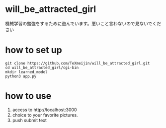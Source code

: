 # will_be_attracted_girl
機械学習の勉強をするために遊んでいます。悪いこと言わないので見ないでください

# how to set up
    git clone https://github.com/TeXmeijin/will_be_attracted_girl.git
    cd will_be_attracted_girl/cgi-bin
    mkdir learned_model
    python3 app.py

# how to use
1. access to http://localhost:3000
2. choice to your favorite pictures.
3. push submit text
